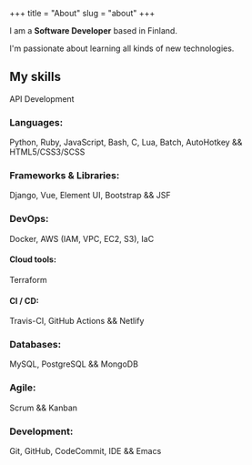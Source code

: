 +++
title = "About"
slug = "about"
+++

I am a **Software Developer** based in Finland.

I'm passionate about learning all kinds of new technologies.

## My skills

API Development

### Languages:

Python, Ruby, JavaScript, Bash, C, Lua, Batch, AutoHotkey && HTML5/CSS3/SCSS

### Frameworks & Libraries:

Django, Vue, Element UI, Bootstrap && JSF

### DevOps:

Docker, AWS (IAM, VPC, EC2, S3), IaC

#### Cloud tools:

Terraform

#### CI / CD:

Travis-CI, GitHub Actions && Netlify

### Databases:

MySQL, PostgreSQL && MongoDB

### Agile:

Scrum && Kanban

### Development:

Git, GitHub, CodeCommit, IDE && Emacs
